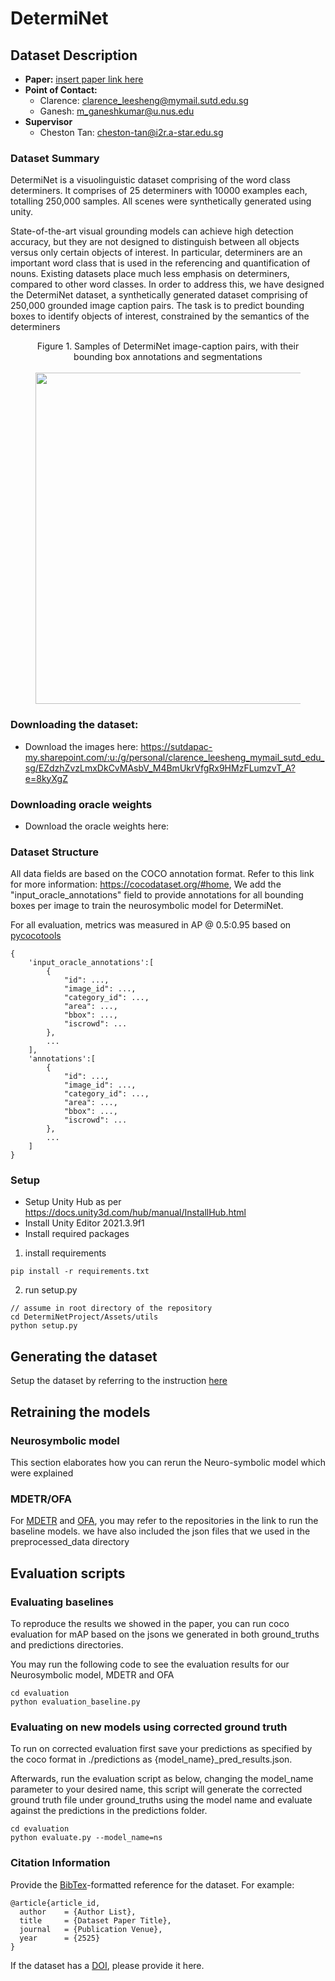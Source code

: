 
# DetermiNet
## Dataset Description
- **Paper:** [insert paper link here]()
- **Point of Contact:** 
  - Clarence: clarence_leesheng@mymail.sutd.edu.sg 
  - Ganesh: m_ganeshkumar@u.nus.edu
- **Supervisor**
  - Cheston Tan: cheston-tan@i2r.a-star.edu.sg

### Dataset Summary

DetermiNet is a visuolinguistic dataset comprising of the word class determiners. It comprises of 25 determiners with 10000 examples each, totalling 250,000 samples. All scenes were synthetically generated using unity.

State-of-the-art visual grounding models can achieve high detection accuracy, but they are not designed to distinguish between all objects versus only certain objects of interest. In particular, determiners are an important word class that is used in the referencing and quantification of nouns. Existing datasets place much less emphasis on determiners, compared to other word classes. In order to address this, we have designed the DetermiNet dataset, a synthetically generated dataset comprising of 250,000 grounded image caption pairs. The task is to predict bounding boxes to identify objects of interest, constrained by the semantics of the determiners  

<figure align="center">
  <figcaption>Figure 1. Samples of DetermiNet image-caption pairs, with their bounding box annotations and segmentations
  </figcaption>
  <br>
  <img src="./assets/cover.png" width=530px/>
</figure>


### Downloading the dataset: 
  - Download the images here: https://sutdapac-my.sharepoint.com/:u:/g/personal/clarence_leesheng_mymail_sutd_edu_sg/EZdzhZvzLmxDkCvMAsbV_M4BmUkrVfgRx9HMzFLumzvT_A?e=8kyXgZ 

### Downloading oracle weights 
  - Download the oracle weights here: 


### Dataset Structure

All data fields are based on the COCO annotation format. Refer to this link for more information: https://cocodataset.org/#home, We add the "input_oracle_annotations" field  to provide annotations for all bounding boxes per image to train the neurosymbolic model for DetermiNet. 

For all evaluation, metrics was measured in AP @ 0.5:0.95 based on [pycocotools](https://pypi.org/project/pycocotools/)

```
{
    'input_oracle_annotations':[
        {
            "id": ...,
            "image_id": ...,
            "category_id": ...,
            "area": ...,
            "bbox": ...,
            "iscrowd": ...
        }, 
        ...
    ],
    'annotations':[
        {
            "id": ...,
            "image_id": ...,
            "category_id": ...,
            "area": ...,
            "bbox": ...,
            "iscrowd": ...
        }, 
        ...
    ]
}
```

### Setup 
- Setup Unity Hub as per https://docs.unity3d.com/hub/manual/InstallHub.html
- Install Unity Editor 2021.3.9f1
- Install required packages
1. install requirements 
```
pip install -r requirements.txt 
``` 
2. run setup.py
```
// assume in root directory of the repository 
cd DetermiNetProject/Assets/utils
python setup.py
```

## Generating the dataset

Setup the dataset by referring to the instruction [here](DATASET_SETUP.md)

## Retraining the models 
### Neurosymbolic model
This section elaborates how you can rerun the Neuro-symbolic model which were explained 

### MDETR/OFA
For [MDETR](https://github.com/ashkamath/mdetr) and [OFA](https://github.com/OFA-Sys/OFA), you may refer to the repositories in the link to run the baseline models. we have also included the json files that we used in the preprocessed_data directory 

## Evaluation scripts 
### Evaluating baselines 
To reproduce the results we showed in the paper, you can run coco evaluation for mAP based on the jsons we generated in both ground_truths and predictions directories. 

You may run the following code to see the evaluation results for our Neurosymbolic model, MDETR and OFA 
```
cd evaluation 
python evaluation_baseline.py 
```

### Evaluating on new models using corrected ground truth 
To run on corrected evaluation first save your predictions as specified by the coco format in ./predictions as {model_name}_pred_results.json.

Afterwards, run the evaluation script as below, changing the model_name parameter to your desired name, this script will generate the corrected ground truth file under ground_truths using the model name and evaluate against the predictions in the predictions folder.

```
cd evaluation 
python evaluate.py --model_name=ns
```

### Citation Information

Provide the [BibTex](http://www.bibtex.org/)-formatted reference for the dataset. For example:
```
@article{article_id,
  author    = {Author List},
  title     = {Dataset Paper Title},
  journal   = {Publication Venue},
  year      = {2525}
}
```

If the dataset has a [DOI](https://www.doi.org/), please provide it here.